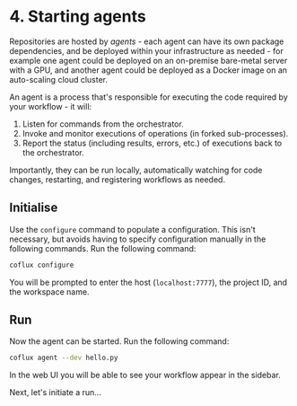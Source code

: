 # 4. Starting agents

Repositories are hosted by _agents_ - each agent can have its own package dependencies, and be deployed within your infrastructure as needed - for example one agent could be deployed on an on-premise bare-metal server with a GPU, and another agent could be deployed as a Docker image on an auto-scaling cloud cluster.

An agent is a process that's responsible for executing the code required by your workflow - it will:

1. Listen for commands from the orchestrator.
2. Invoke and monitor executions of operations (in forked sub-processes).
3. Report the status (including results, errors, etc.) of executions back to the orchestrator.

Importantly, they can be run locally, automatically watching for code changes, restarting, and registering workflows as needed.

## Initialise

Use the `configure` command to populate a configuration. This isn't necessary, but avoids having to specify configuration manually in the following commands. Run the following command:

```bash
coflux configure
```

You will be prompted to enter the host (`localhost:7777`), the project ID, and the workspace name.

## Run

Now the agent can be started. Run the following command:

```bash
coflux agent --dev hello.py
```

In the web UI you will be able to see your workflow appear in the sidebar.

Next, let's initiate a run...
